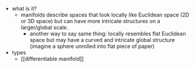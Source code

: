   * what is it?
    * manifolds describe spaces that look locally like Euclidean space (2D or 3D space) but can have more intricate structures on a larger/global scale.
      * another way to say same thing: locally resembles flat Euclidean space but may have a curved and intricate global structure (imagine a sphere unrolled into flat piece of paper)
  * types
    * [[differentiable manifold]]